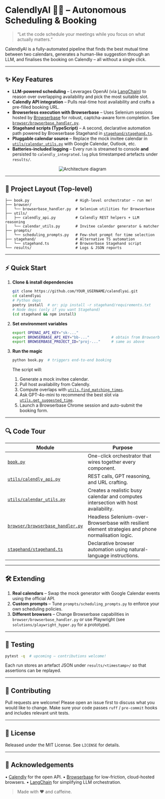# CalendlyAI 🤖📆 – Autonomous Scheduling & Booking

> “Let the code schedule your meetings while you focus on what actually matters.”

CalendlyAI is a fully-automated pipeline that finds the best mutual time between two calendars, generates a human-like suggestion through an LLM, and finalises the booking on Calendly – all without a single click.

---

## ✨ Key Features

- **LLM-powered scheduling** – Leverages OpenAI \(via [LangChain](https://github.com/hwchase17/langchain)\) to reason over overlapping availability and pick the most suitable slot.
- **Calendly API integration** – Pulls real-time host availability and crafts a pre-filled booking URL.
- **Browserless execution with Browserbase** – Uses Selenium sessions hosted by [Browserbase](https://browserbase.com) for robust, captcha-aware form completion. See [`browser/browserbase_handler.py`](browser/browserbase_handler.py).
- **Stagehand scripts (TypeScript)** – A second, declarative automation path powered by Browserbase Stagehand in [`stagehand/stagehand.ts`](stagehand/stagehand.ts).
- **Pluggable calendar source** – Replace the mock invitee calendar in [`utils/calendar_utils.py`](utils/calendar_utils.py) with Google Calendar, Outlook, etc.
- **Batteries-included logging** – Every run is streamed to console **and** persisted to `calendly_integrated.log` plus timestamped artefacts under `results/`.

<p align="center">
  <img alt="Architecture diagram" src="https://mermaid.ink/img/pako:eNpdj80KwjAQhP-L8h3TYuV7lQZrbkQ2lEYQraLRuyhUS6W4A6Gx_HgYpXkkb8w8M-PQ_vjRuxJCrG34pFzTEKsT0c9XpwVMQbGNA_pMqCK1qYKEUg5QJHAiy9M-oxJ5Ft-sJSQufqnnUbaE2xDNXyycvJJNckE3RBc88m5SvEBUhKMMY7iSxEWXRBM0WSHjcWrezJ98VwI18TfJr0acIotdudeRIhhePx20xDFosDBdkfCdBIyTcds3mCuW2p2CvO5raZdv498N77-DN9Ahg4SHgQ" />
</p>

---

## 📂 Project Layout (Top-level)

```text
├── book.py                     # High-level orchestrator – run me!
├── browser/
│   └── browserbase_handler.py  # Selenium utilities for Browserbase
├── utils/
│   ├── calendly_api.py         # Calendly REST helpers + LLM reasoning
│   └── calendar_utils.py       # Invitee calendar generator & matcher
├── prompts/
│   └── scheduling_prompts.py   # Few-shot prompt for time selection
├── stagehand/                  # Alternative TS automation
│   └── stagehand.ts            # Browserbase Stagehand script
└── results/                    # Logs & JSON reports
```

---

## ⚡ Quick Start

1. **Clone & install dependencies**

   ```bash
   git clone https://github.com/YOUR_USERNAME/calendlyai.git
   cd calendlyai
   # Python deps
   poetry install  # or: pip install -r stagehand/requirements.txt
   # Node deps (only if you want Stagehand)
   (cd stagehand && npm install)
   ```

2. **Set environment variables**

   ```bash
   export OPENAI_API_KEY="sk-..."
   export BROWSERBASE_API_KEY="bb-..."          # obtain from Browserbase dashboard
   export BROWSERBASE_PROJECT_ID="proj-..."     # same as above
   ```

3. **Run the magic**

   ```bash
   python book.py  # triggers end-to-end booking
   ```

   The script will:

   1. Generate a mock invitee calendar.
   2. Pull host availability from Calendly.
   3. Compute overlaps with [`utils.find_matching_times`](utils/calendar_utils.py#L40).
   4. Ask GPT-4o-mini to recommend the best slot via [`utils.get_suggested_time`](utils/calendly_api.py#L55).
   5. Launch a Browserbase Chrome session and auto-submit the booking form.

---

## 🔍 Code Tour

| Module | Purpose |
|---|---|
| [`book.py`](book.py) | One-click orchestrator that wires together every component. |
| [`utils/calendly_api.py`](utils/calendly_api.py) | REST calls, GPT reasoning, and URL crafting. |
| [`utils/calendar_utils.py`](utils/calendar_utils.py) | Creates a realistic busy calendar and computes intersection with host availability. |
| [`browser/browserbase_handler.py`](browser/browserbase_handler.py) | Headless Selenium-over-Browserbase with resilient element strategies and phone normalisation logic. |
| [`stagehand/stagehand.ts`](stagehand/stagehand.ts) | Declarative browser automation using natural-language instructions. |

---

## 🛠️ Extending

1. **Real calendars** – Swap the mock generator with Google Calendar events using the official API.
2. **Custom prompts** – Tune `prompts/scheduling_prompts.py` to enforce your own scheduling policies.
3. **Different browsers** – Change Browserbase capabilities in `browser/browserbase_handler.py` or use Playwright \(see `solutions/playwright_hyper.py` for a prototype\).

---

## 🧪 Testing

```bash
pytest -q  # upcoming – contributions welcome!
```

Each run stores an artefact JSON under `results/<timestamp>/` so that assertions can be replayed.

---

## 🤝 Contributing

Pull requests are welcome! Please open an issue first to discuss what you would like to change. Make sure your code passes `ruff` / `pre-commit` hooks and includes relevant unit tests.

---

## 📝 License

Released under the MIT License. See `LICENSE` for details.

---

## 🙏 Acknowledgements

• [Calendly](https://calendly.com) for the open API.
• [Browserbase](https://browserbase.com) for low-friction, cloud-hosted browsers.
• [LangChain](https://langchain.com) for simplifying LLM orchestration.

> Made with ❤️ and caffeine.
